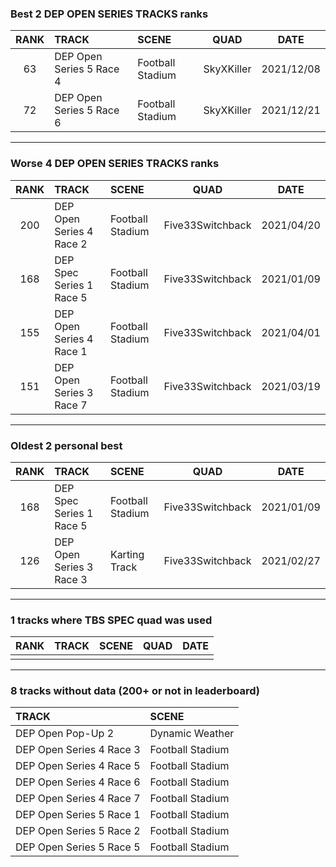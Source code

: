 ### Best 2 DEP OPEN SERIES TRACKS ranks
|RANK|TRACK|SCENE|QUAD|DATE|
|:---:|:---|:---|:---:|:---:|
|63|DEP Open Series 5 Race 4|Football Stadium|SkyXKiller|2021/12/08|
|72|DEP Open Series 5 Race 6|Football Stadium|SkyXKiller|2021/12/21|
---
### Worse 4 DEP OPEN SERIES TRACKS ranks
|RANK|TRACK|SCENE|QUAD|DATE|
|:---:|:---|:---|:---:|:---:|
|200|DEP Open Series 4 Race 2|Football Stadium|Five33Switchback|2021/04/20|
|168|DEP Spec Series 1 Race 5|Football Stadium|Five33Switchback|2021/01/09|
|155|DEP Open Series 4 Race 1|Football Stadium|Five33Switchback|2021/04/01|
|151|DEP Open Series 3 Race 7|Football Stadium|Five33Switchback|2021/03/19|
---
### Oldest 2 personal best
|RANK|TRACK|SCENE|QUAD|DATE|
|:---:|:---|:---|:---:|:---:|
|168|DEP Spec Series 1 Race 5|Football Stadium|Five33Switchback|2021/01/09|
|126|DEP Open Series 3 Race 3|Karting Track|Five33Switchback|2021/02/27|
---
### 1 tracks where TBS SPEC quad was used
|RANK|TRACK|SCENE|QUAD|DATE|
|:---:|:---|:---|:---:|:---:|
||||||
---
### 8 tracks without data (200+ or not in leaderboard)
|TRACK|SCENE|
|:---|:---|
|DEP Open Pop-Up 2|Dynamic Weather|
|DEP Open Series 4 Race 3|Football Stadium|
|DEP Open Series 4 Race 5|Football Stadium|
|DEP Open Series 4 Race 6|Football Stadium|
|DEP Open Series 4 Race 7|Football Stadium|
|DEP Open Series 5 Race 1|Football Stadium|
|DEP Open Series 5 Race 2|Football Stadium|
|DEP Open Series 5 Race 5|Football Stadium|

